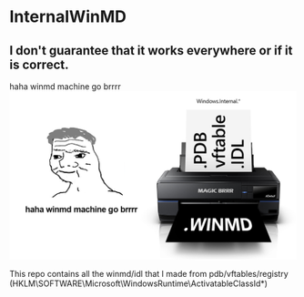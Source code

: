 # InternalWinMD
## I don't guarantee that it works everywhere or if it is correct.

haha winmd machine go brrrr
![magic](img/winmd_machine_meme.png "a machine that prints .winmd from .pdb and .idl")

This repo contains all the winmd/idl that I made from pdb/vftables/registry (HKLM\SOFTWARE\Microsoft\WindowsRuntime\ActivatableClassId\*)
